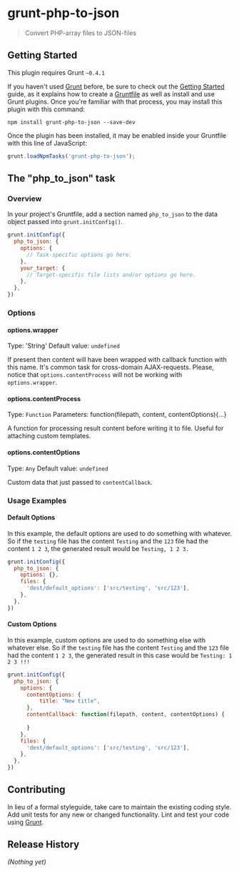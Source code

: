 # grunt-php-to-json

> Convert PHP-array files to JSON-files

## Getting Started
This plugin requires Grunt `~0.4.1`

If you haven't used [Grunt](http://gruntjs.com/) before, be sure to check out the [Getting Started](http://gruntjs.com/getting-started) guide, as it explains how to create a [Gruntfile](http://gruntjs.com/sample-gruntfile) as well as install and use Grunt plugins. Once you're familiar with that process, you may install this plugin with this command:

```shell
npm install grunt-php-to-json --save-dev
```

Once the plugin has been installed, it may be enabled inside your Gruntfile with this line of JavaScript:

```js
grunt.loadNpmTasks('grunt-php-to-json');
```

## The "php_to_json" task

### Overview
In your project's Gruntfile, add a section named `php_to_json` to the data object passed into `grunt.initConfig()`.

```js
grunt.initConfig({
  php_to_json: {
    options: {
      // Task-specific options go here.
    },
    your_target: {
      // Target-specific file lists and/or options go here.
    },
  },
})
```

### Options

#### options.wrapper
Type: 'String'
Default value: `undefined`

If present then content will have been wrapped with callback function with this name. It's common task for cross-domain AJAX-requests. 
Please, notice that `options.contentProcess` will not be working with `options.wrapper`.

#### options.contentProcess
Type: `Function`
Parameters: function(filepath, content, contentOptions){…}

A function for processing result content before writing it to file.
Useful for attaching custom templates.

#### options.contentOptions
Type: `Any`
Default value: `undefined`

Custom data that just passed to `contentCallback`.

### Usage Examples

#### Default Options
In this example, the default options are used to do something with whatever. So if the `testing` file has the content `Testing` and the `123` file had the content `1 2 3`, the generated result would be `Testing, 1 2 3.`

```js
grunt.initConfig({
  php_to_json: {
    options: {},
    files: {
      'dest/default_options': ['src/testing', 'src/123'],
    },
  },
})
```

#### Custom Options
In this example, custom options are used to do something else with whatever else. So if the `testing` file has the content `Testing` and the `123` file had the content `1 2 3`, the generated result in this case would be `Testing: 1 2 3 !!!`

```js
grunt.initConfig({
  php_to_json: {
    options: {
      contentOptions: {
          title: "New title",
      },
      contentCallback: function(filepath, content, contentOptions) {
      
      }
    },
    files: {
      'dest/default_options': ['src/testing', 'src/123'],
    },
  },
})
```

## Contributing
In lieu of a formal styleguide, take care to maintain the existing coding style. Add unit tests for any new or changed functionality. Lint and test your code using [Grunt](http://gruntjs.com/).

## Release History
_(Nothing yet)_
